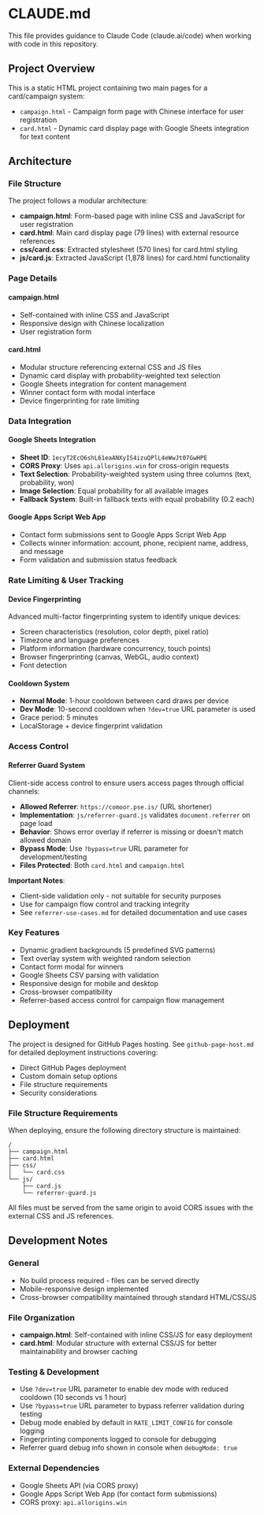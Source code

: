 # CLAUDE.md

This file provides guidance to Claude Code (claude.ai/code) when working with code in this repository.

## Project Overview

This is a static HTML project containing two main pages for a card/campaign system:

- `campaign.html` - Campaign form page with Chinese interface for user registration
- `card.html` - Dynamic card display page with Google Sheets integration for text content

## Architecture

### File Structure
The project follows a modular architecture:

- **campaign.html**: Form-based page with inline CSS and JavaScript for user registration
- **card.html**: Main card display page (79 lines) with external resource references
- **css/card.css**: Extracted stylesheet (570 lines) for card.html styling
- **js/card.js**: Extracted JavaScript (1,878 lines) for card.html functionality

### Page Details

#### campaign.html
- Self-contained with inline CSS and JavaScript
- Responsive design with Chinese localization
- User registration form

#### card.html
- Modular structure referencing external CSS and JS files
- Dynamic card display with probability-weighted text selection
- Google Sheets integration for content management
- Winner contact form with modal interface
- Device fingerprinting for rate limiting

### Data Integration

#### Google Sheets Integration
- **Sheet ID**: `1ecyT2EcO6shL61eaANXyIS4izuQPlL4eWwJt07GwHPE`
- **CORS Proxy**: Uses `api.allorigins.win` for cross-origin requests
- **Text Selection**: Probability-weighted system using three columns (text, probability, won)
- **Image Selection**: Equal probability for all available images
- **Fallback System**: Built-in fallback texts with equal probability (0.2 each)

#### Google Apps Script Web App
- Contact form submissions sent to Google Apps Script Web App
- Collects winner information: account, phone, recipient name, address, and message
- Form validation and submission status feedback

### Rate Limiting & User Tracking

#### Device Fingerprinting
Advanced multi-factor fingerprinting system to identify unique devices:
- Screen characteristics (resolution, color depth, pixel ratio)
- Timezone and language preferences
- Platform information (hardware concurrency, touch points)
- Browser fingerprinting (canvas, WebGL, audio context)
- Font detection

#### Cooldown System
- **Normal Mode**: 1-hour cooldown between card draws per device
- **Dev Mode**: 10-second cooldown when `?dev=true` URL parameter is used
- Grace period: 5 minutes
- LocalStorage + device fingerprint validation

### Access Control

#### Referrer Guard System
Client-side access control to ensure users access pages through official channels:
- **Allowed Referrer**: `https://comoor.pse.is/` (URL shortener)
- **Implementation**: `js/referrer-guard.js` validates `document.referrer` on page load
- **Behavior**: Shows error overlay if referrer is missing or doesn't match allowed domain
- **Bypass Mode**: Use `?bypass=true` URL parameter for development/testing
- **Files Protected**: Both `card.html` and `campaign.html`

**Important Notes**:
- Client-side validation only - not suitable for security purposes
- Use for campaign flow control and tracking integrity
- See `referrer-use-cases.md` for detailed documentation and use cases

### Key Features
- Dynamic gradient backgrounds (5 predefined SVG patterns)
- Text overlay system with weighted random selection
- Contact form modal for winners
- Google Sheets CSV parsing with validation
- Responsive design for mobile and desktop
- Cross-browser compatibility
- Referrer-based access control for campaign flow management

## Deployment

The project is designed for GitHub Pages hosting. See `github-page-host.md` for detailed deployment instructions covering:

- Direct GitHub Pages deployment
- Custom domain setup options
- File structure requirements
- Security considerations

### File Structure Requirements
When deploying, ensure the following directory structure is maintained:
```
/
├── campaign.html
├── card.html
├── css/
│   └── card.css
└── js/
    ├── card.js
    └── referrer-guard.js
```

All files must be served from the same origin to avoid CORS issues with the external CSS and JS references.

## Development Notes

### General
- No build process required - files can be served directly
- Mobile-responsive design implemented
- Cross-browser compatibility maintained through standard HTML/CSS/JS

### File Organization
- **campaign.html**: Self-contained with inline CSS/JS for easy deployment
- **card.html**: Modular structure with external CSS/JS for better maintainability and browser caching

### Testing & Development
- Use `?dev=true` URL parameter to enable dev mode with reduced cooldown (10 seconds vs 1 hour)
- Use `?bypass=true` URL parameter to bypass referrer validation during testing
- Debug mode enabled by default in `RATE_LIMIT_CONFIG` for console logging
- Fingerprinting components logged to console for debugging
- Referrer guard debug info shown in console when `debugMode: true`

### External Dependencies
- Google Sheets API (via CORS proxy)
- Google Apps Script Web App (for contact form submissions)
- CORS proxy: `api.allorigins.win`